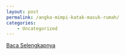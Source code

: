 ```yaml
---
layout: post
permalink: /angka-mimpi-katak-masuk-rumah/
categories:
    - Uncategorized
---
```


[Baca Selengkapnya](/03)